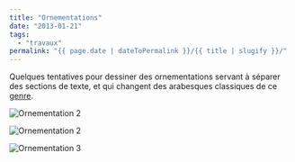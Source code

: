 ```yaml
---
title: "Ornementations"
date: "2013-01-21"
tags:
  - "travaux"
permalink: "{{ page.date | dateToPermalink }}/{{ title | slugify }}/"
---
```


Quelques tentatives pour dessiner des ornementations servant à séparer des sections de texte, et qui changent des arabesques classiques de ce [genre](http://www.fontsquirrel.com/fonts/Nymphette).

![Ornementation 2](/assets/images/tumblr_inline_mgymmgBZq81rpu9n9.png)

![Ornementation 2](/assets/images/tumblr_inline_mgymo1ey7W1rpu9n9-e1425388109863.png)

![Ornementation 3](/assets/images/tumblr_inline_mgymu16Pl51rpu9n9.png)
